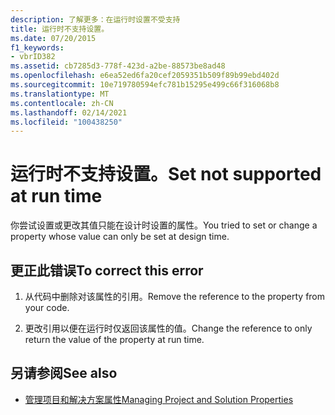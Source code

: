 ```yaml
---
description: 了解更多：在运行时设置不受支持
title: 运行时不支持设置。
ms.date: 07/20/2015
f1_keywords:
- vbrID382
ms.assetid: cb7285d3-778f-423d-a2be-88573be8ad48
ms.openlocfilehash: e6ea52ed6fa20cef2059351b509f89b99ebd402d
ms.sourcegitcommit: 10e719780594efc781b15295e499c66f316068b8
ms.translationtype: MT
ms.contentlocale: zh-CN
ms.lasthandoff: 02/14/2021
ms.locfileid: "100438250"
---
```

# <a name="set-not-supported-at-run-time"></a><span data-ttu-id="8ce74-103">运行时不支持设置。</span><span class="sxs-lookup"><span data-stu-id="8ce74-103">Set not supported at run time</span></span>

<span data-ttu-id="8ce74-104">你尝试设置或更改其值只能在设计时设置的属性。</span><span class="sxs-lookup"><span data-stu-id="8ce74-104">You tried to set or change a property whose value can only be set at design time.</span></span>  
  
## <a name="to-correct-this-error"></a><span data-ttu-id="8ce74-105">更正此错误</span><span class="sxs-lookup"><span data-stu-id="8ce74-105">To correct this error</span></span>  
  
1. <span data-ttu-id="8ce74-106">从代码中删除对该属性的引用。</span><span class="sxs-lookup"><span data-stu-id="8ce74-106">Remove the reference to the property from your code.</span></span>  
  
2. <span data-ttu-id="8ce74-107">更改引用以便在运行时仅返回该属性的值。</span><span class="sxs-lookup"><span data-stu-id="8ce74-107">Change the reference to only return the value of the property at run time.</span></span>  
  
## <a name="see-also"></a><span data-ttu-id="8ce74-108">另请参阅</span><span class="sxs-lookup"><span data-stu-id="8ce74-108">See also</span></span>

- [<span data-ttu-id="8ce74-109">管理项目和解决方案属性</span><span class="sxs-lookup"><span data-stu-id="8ce74-109">Managing Project and Solution Properties</span></span>](/visualstudio/ide/managing-project-and-solution-properties)
